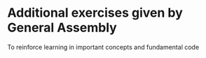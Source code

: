 # Additional exercises given by General Assembly

To reinforce learning in important concepts and fundamental code
